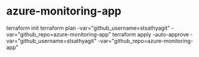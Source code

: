 # azure-monitoring-app

terraform init
terraform plan -var="github_username=stsathyagit" -var="github_repo=azure-monitoring-app"
terraform apply -auto-approve -var="github_username=stsathyagit" -var="github_repo=azure-monitoring-app"

